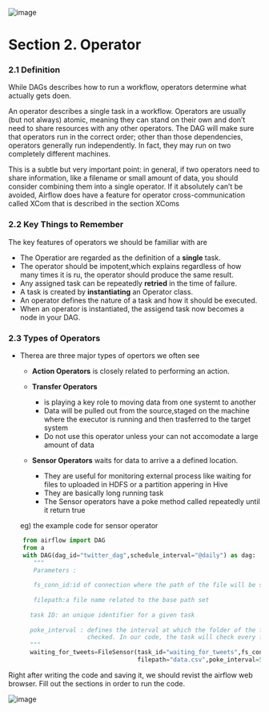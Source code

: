 ![image](https://user-images.githubusercontent.com/53164959/99251405-a3785880-2850-11eb-8343-9739679ce315.png)


# Section 2. Operator 

### 2.1 Definition 

While DAGs describes how to run a workflow, operators determine what actually gets doen.


An operator describes a single task in a workflow. Operators are usually (but not always) atomic, meaning they can stand on their own and don’t need to share resources with any other operators. The DAG will make sure that operators run in the correct order; other than those dependencies, operators generally run independently. In fact, they may run on two completely different machines.

This is a subtle but very important point: in general, if two operators need to share information, like a filename or small amount of data, you should consider combining them into a single operator. If it absolutely can’t be avoided, Airflow does have a feature for operator cross-communication called XCom that is described in the section XComs

                                                                                                    

### 2.2 Key Things to Remember

The key features of operators we should be familiar with are 

- The Operatior are regarded as the definition of a __single__ task.
- The operator should be impotent,which explains regardless of how many times it is ru, the operator should produce the same result.
- Any assigned task can be repeatedly __retried__ in the time of failure.
- A task is created by __instantiating__ an Operator class.
- An operator defines the nature of a task and how it should be executed.
- When an operator is instantiated, the assigend task now becomes a node in your DAG.


### 2.3 Types of Operators

- Therea are three major types of opertors we often see 
  - __Action Operators__ is closely related to performing an action. 
  
  - __Transfer Operators__ 
     - is playing a key role to moving data from one systemt to another
     - Data will be pulled out from the source,staged on the machine where the executor is running and then trasferred to the target system
     - Do not use this operator unless your can not accomodate a large amount of data
     
  - __Sensor Operators__ waits for data to arrive a a defined location. 
    - They are useful for monitoring external process like waiting for files to uploaded in HDFS or a partition appering in Hive
    - They are basically long running task
    - The Sensor operators have a poke method called repeatedly until it return true
  
   eg) the example code for sensor operator
    
```python
    from airflow import DAG
    from a
    with DAG(dag_id="twitter_dag",schedule_interval="@daily") as dag:
       """
       Parameters :
  
       fs_conn_id:id of connection where the path of the file will be stored
  
       filepath:a file name related to the base path set
 
      task ID: an unique identifier for a given task
 
      poke_interval : defines the interval at which the folder of the file will be
                      checked. In our code, the task will check every five second
      """
      waiting_for_tweets=FileSensor(task_id="waiting_for_tweets",fs_conn_id="fs_tweet",\n
                                    filepath="data.csv",poke_interval=5)


```
Right after writing the code and saving it, we should revist the airflow web browser. Fill out the sections in order to run the code.

![image](https://user-images.githubusercontent.com/53164959/100551884-ef061a00-32c6-11eb-9675-8b1c1b469260.png)

  
